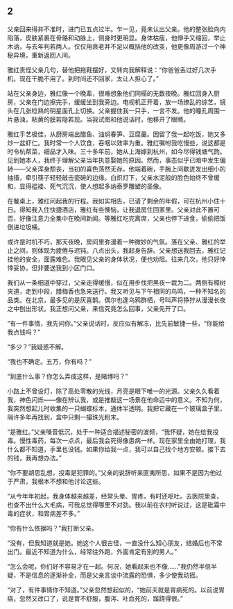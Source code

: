    

## 2

父亲回来得并不准时，进门已五点过半。乍一见，竟未认出父亲。他的整张脸向内陷落，皮肤紧裹在骨骼和动脉上，侧身时更明显。身体枯瘦，他伸手又缩回，举止木讷，与去年判若两人。仅仅用衰老并不足以概括他的改变，他更像周游过一个神秘异境，重新返回人间。

雅红责怪父亲几句，替他把拖鞋摆好，又转向我解释说：“你爸爸丢过好几次手机，现在干脆不用了。到时间还不回家，太让人担心了。”

站在父亲身边，雅红像一个晚辈，很难想象他们同榻的无数夜晚。雅红回身入厨房，父亲在门边擦完手，缓缓坐到我旁边。电视机正开着，放一场缭乱的综艺，镜头在几张稔熟的明星面孔上切换。父亲握住我一只手，一言不发。他的瞳孔周围一片悬浊，粘黄的膜若隐若现。当我试图和他说话时，他移开了眼睛。

雅红手艺极佳，从厨房端出醋鱼、油焖春笋、豆腐羹。因留了我一起吃饭，她又多炒一盆虾仁。我时常一个人饮食，吞咽以效率为重。雅红嘱咐我吃慢些，说这都是时令杭帮菜，细品才入味。三十多年前，她从上海嫁到杭州，如今尽得钱塘气韵。见到她本人，我终于理解父亲当年执意娶她的原因。然而，事态似乎已暗中发生偏转——父亲浑身颓丧，当初的喜色荡然无存。他端着碗，手腕上间歇迸发出细小的抽搐，牵引筷子轻轻敲击瓷碗的边缘。白炽灯下，父亲水泥般的脸色始终不曾缓和，显得褴褛、死气沉沉，使人想起多纳泰罗雕塑的圣像。

在餐桌上，雅红问起我的行程。我如实相告，已请了剩余的年假，可在杭州小住十日。得知我入住快捷酒店，雅红有些懊恼，让我退房住回家里。父亲对此不置可否，好像注意力全集中在晚间新闻。等雅红吃完离席，父亲也停下进食，偷偷把饭倒进垃圾桶。

或许是时机不巧，那天夜晚，房间里弥漫着一种微妙的气氛。落在父亲、雅红的举止之间，则体现为疲倦与迟钝。八点出头，我起身告辞。父亲想送我回去，雅红记挂他的安全，面露难色。我眼见父亲的身体状况，便也劝阻。往来几次，他只好悻悻妥协，但非要送我到小区门口。

我们从一条细道中穿过，父亲走得缓慢，似在用步伐把黑夜一裁为二。两侧有樟树夹道，走到中段，腊梅香也急来送行。我又听见与下午相同的鸟鸣，一种不知名的品类。在北京，最多见的是灰喜鹊。偶尔也逢乌鸦群栖，号叫声将狰狞从漫漫长夜之中刨出形状。我正想问父亲，来信究竟怎么回事，父亲先开了口。

“有一件事情，我先问你。”父亲说话时，反应似有解冻，比先前敏捷一些，“你能给我点钱吗？”

“多少？”我疑惑不解。

“我也不确定。五万，你有吗？”

“到底什么事？你怎么弄成这样，是赌博吗？”

小路上不曾设灯，除了高处零散的光线，月亮是眼下唯一的光源。父亲久久看着我，神色闪烁——像在辨认我，或是推敲这一场景在他命运中的意义。不知为何，我突然想起儿时收集的一只蝴蝶标本，通体半透明。我把它藏在一个玻璃盒子里，隔许多年再找到，盒中只剩一撮珠光粉末。

“是雅红。”父亲嗓音低沉，处于一种适合描述秘密的波频，“我怀疑，她在给我投毒。慢性毒药，每次一点点，最后我会死得像患病一样。现在家里全由她打理，我什么都不知道，手里也没钱。如果你给我一点，我可以自己找个地方安顿。接下去的钱，我再想办法。”

“你不要胡思乱想，投毒是犯罪的。”父亲的说辞听来匪夷所思，如果不是因为他过于严肃，我根本不想和他讨论这些。

“从今年年初起，我身体越来越差，经常头晕、胃疼，有时还呕吐。去医院里查，也查不出什么大毛病，可我总觉得哪里不对劲。我以前在农村听说过，这是砒霜中毒的症状，和胃病差不多。”

“你有什么依据吗？”我打断父亲。

“没有，但我知道就是她。她这个人很古怪，一直没什么知心朋友，结婚后也不常出门。最近不知道为什么，经常往外跑，外面肯定有别的男人。”

“怎么会呢，你们好不容易才在一起。何况，她看起来也不像……”我仍然半信半疑，不是信息的逐渐补全，而是父亲言谈中流露的恐惧，多少使我动摇。

“对了，有件事情你不知道。”父亲忽然想起似的，“她前夫就是胃病死的。以前说胃癌，忽然又改口了，说是胃不舒服，腹泻、吐血死的，蹊跷得很。”